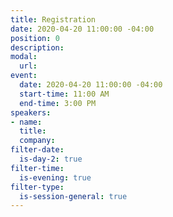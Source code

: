 ```yaml
---
title: Registration
date: 2020-04-20 11:00:00 -04:00
position: 0
description: 
modal:
  url: 
event:
  date: 2020-04-20 11:00:00 -04:00
  start-time: 11:00 AM
  end-time: 3:00 PM
speakers:
- name: 
  title: 
  company: 
filter-date:
  is-day-2: true
filter-time:
  is-evening: true
filter-type:
  is-session-general: true
---
```


